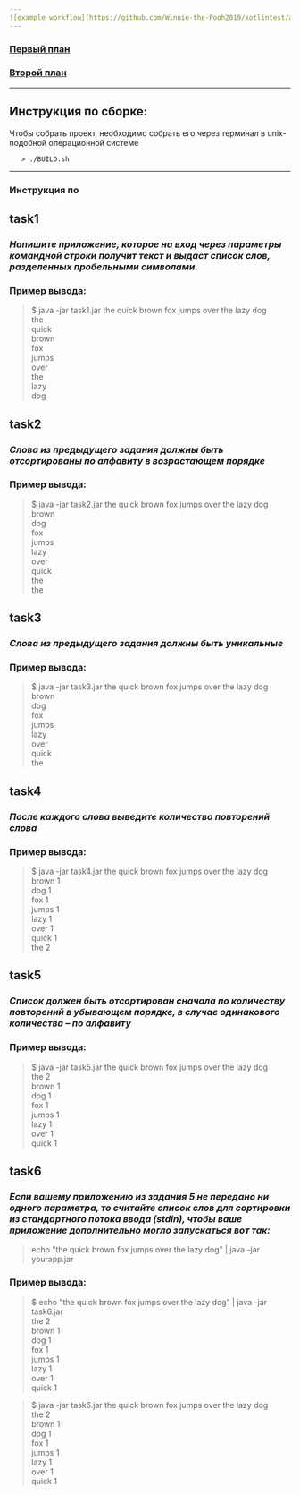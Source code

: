 ```yaml
---
![example workflow](https://github.com/Winnie-the-Pooh2019/kotlintest/actions/workflows/main.yml/badge.svg)
---
```

### [Первый план](./src/application/PLAN2.md)
### [Второй план](./Roadmap2.md)
---
## Инструкция по сборке:
Чтобы собрать проект, необходимо собрать его через терминал в unix-подобной операционной системе
```
   > ./BUILD.sh 
```
---
### Инструкция по 

## task1
### _Напишите приложение, которое на вход через параметры командной строки получит текст и выдаст список слов, разделенных пробельными символами._
### Пример вывода:
> $ java -jar task1.jar the quick brown fox jumps over the lazy dog  
> the  
> quick  
> brown  
> fox  
> jumps  
> over  
> the  
> lazy  
> dog

## task2
### _Слова из предыдущего задания должны быть отсортированы по алфавиту в возрастающем порядке_
### Пример вывода:
> $ java -jar task2.jar the quick brown fox jumps over the lazy dog  
> brown  
> dog  
> fox  
> jumps  
> lazy  
> over  
> quick  
> the  
> the

## task3
### _Слова из предыдущего задания должны быть уникальные_
### Пример вывода:
> $ java -jar task3.jar the quick brown fox jumps over the lazy dog  
> brown  
> dog  
> fox  
> jumps  
> lazy  
> over  
> quick  
> the

## task4
### _После каждого слова выведите количество повторений слова_
### Пример вывода:
> $ java -jar task4.jar the quick brown fox jumps over the lazy dog  
> brown 1  
> dog 1  
> fox 1  
> jumps 1  
> lazy 1  
> over 1  
> quick 1  
> the 2

## task5
### _Список должен быть отсортирован сначала по количеству повторений в убывающем порядке, в случае одинакового количества – по алфавиту_
### Пример вывода:
> $ java -jar task5.jar the quick brown fox jumps over the lazy dog  
> the 2  
> brown 1  
> dog 1  
> fox 1  
> jumps 1  
> lazy 1  
> over 1  
> quick 1  


## task6
### _Если вашему приложению из задания 5 не передано ни одного параметра, то считайте список слов для сортировки из стандартного потока ввода (stdin), чтобы ваше приложение дополнительно могло запускаться вот так:_
> echo "the quick brown fox jumps over the lazy dog" | java -jar yourapp.jar
### Пример вывода:
> $ echo "the quick brown fox jumps over the lazy dog" | java -jar task6.jar  
> the 2  
> brown 1  
> dog 1  
> fox 1  
> jumps 1  
> lazy 1  
> over 1  
> quick 1

> $ java -jar task6.jar the quick brown fox jumps over the lazy dog  
> the 2  
> brown 1  
> dog 1  
> fox 1  
> jumps 1  
> lazy 1  
> over 1  
> quick 1  
